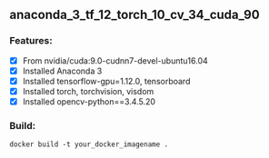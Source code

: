 ## anaconda_3_tf_12_torch_10_cv_34_cuda_90

### Features:
- [x] From nvidia/cuda:9.0-cudnn7-devel-ubuntu16.04
- [x] Installed Anaconda 3
- [x] Installed tensorflow-gpu=1.12.0, tensorboard
- [x] Installed torch, torchvision, visdom
- [x] Installed opencv-python==3.4.5.20

### Build:
```
docker build -t your_docker_imagename .
```

